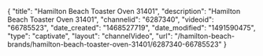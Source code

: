{
    "title": "Hamilton Beach Toaster Oven 31401",
    "description": "Hamilton Beach Toaster Oven 31401",
    "channelid": "6287340",
    "videoid": "66785523",
    "date_created": "1468527719",
    "date_modified": "1491590475",
    "type": "captivate",
    "layout": "channelVideo",
    "url": "\/hamilton-beach-brands\/hamilton-beach-toaster-oven-31401\/6287340-66785523"
}